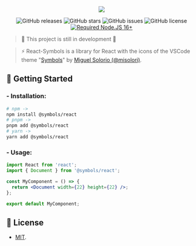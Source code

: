 <div align="center">
<img src="https://i.ibb.co/sFcv9s3/react-symbols-banner.png">

![GitHub releases](https://img.shields.io/github/release/pheralb/react-symbols)
![GitHub stars](https://img.shields.io/github/stars/pheralb/react-symbols)
![GitHub issues](https://img.shields.io/github/issues/pheralb/react-symbols)
![GitHub license](https://img.shields.io/github/license/pheralb/react-symbols)
[![Required Node.JS 16+](https://img.shields.io/static/v1?label=node&message)](https://nodejs.org/about/releases)

</div>

> 🚧 This project is still in development 🚧

> ⚡ React-Symbols is a library for React with the icons of the VSCode theme "[Symbols](https://github.com/misolori/vscode-symbols)" by [Miguel Solorio (@misolori)](https://github.com/misolori).

## 🚀 Getting Started

### - Installation:

```bash
# npm ->
npm install @symbols/react
# pnpm ->
pnpm add @symbols/react
# yarn ->
yarn add @symbols/react
```

### - Usage:

```jsx
import React from 'react';
import { Document } from '@symbols/react';

const MyComponent = () => {
  return <Document width={22} height={22} />;
};

export default MyComponent;
```

## 🔑 License

- [MIT](https://github.com/pheralb/react-symbols/blob/main/LICENSE).
